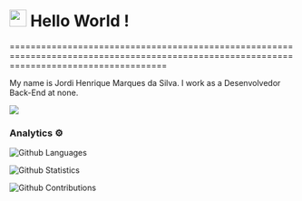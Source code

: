 
<h1><img src="https://emojis.slackmojis.com/emojis/images/1531849430/4246/blob-sunglasses.gif?1531849430" width="30"/> Hello World ! </h1>
==========================================================================================================================================


My name is Jordi Henrique Marques da Silva. I work as a Desenvolvedor Back-End at none.

![](http://estruyf-github.azurewebsites.net/api/VisitorHit?user=jordihofc&repo=jordihofc&countColorcountColor)

### Analytics ⚙️

![Github Languages](https://github-readme-stats.vercel.app/api/top-langs/?username=jordihofc&layout=compact&count_private=true)

![Github Statistics](https://github-readme-stats.vercel.app/api/?username=jordihofc&count_private=true&show_icons=true)

![Github Contributions](https://github-readme-streak-stats.herokuapp.com/?user=jordihofc&hide_border=true)